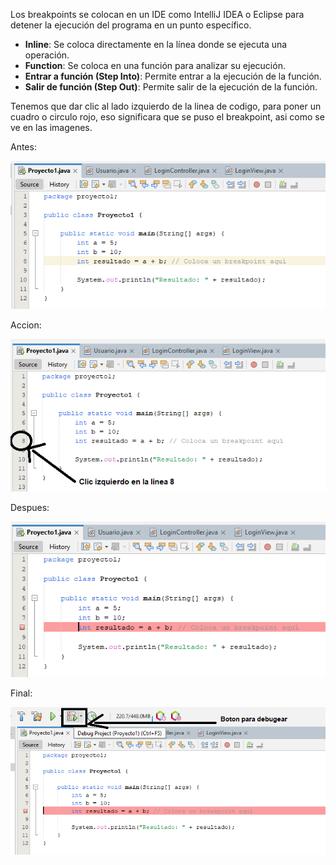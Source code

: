 Los breakpoints se colocan en un IDE como IntelliJ IDEA o Eclipse para detener la ejecución del programa en un punto específico.

* **Inline**: Se coloca directamente en la línea donde se ejecuta una operación.
* **Function**: Se coloca en una función para analizar su ejecución.
* **Entrar a función (Step Into)**: Permite entrar a la ejecución de la función.
* **Salir de función (Step Out)**: Permite salir de la ejecución de la función.

Tenemos que dar clic al lado izquierdo de la linea de codigo, para poner un cuadro o circulo rojo, eso significara que se puso el breakpoint, asi como se ve en las imagenes.

Antes:

![1740084114414](images/readme/1740084114414.png)

Accion:

![1740084086256](images/readme/1740084086256.png)

Despues:

![1740084133694](images/readme/1740084133694.png)

Final:

![1740084254225](images/readme/1740084254225.png)
